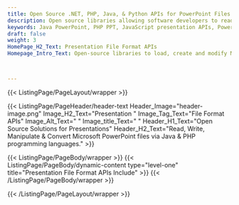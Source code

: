```yaml
---
title: Open Source .NET, PHP, Java, & Python APIs for PowerPoint Files
description: Open source libraries allowing software developers to read, edit & convert Microsoft PowerPoint files (PPT, PPTX).
keywords: Java PowerPoint, PHP PPT, JavaScript presentation APIs, PowerPoint library, open source APIs, manipulate PPT presentation, open source PowerPoint, create PPT files,  PPT to PPTX 
draft: false
weight: 3
HomePage_H2_Text: Presentation File Format APIs
Homepage_Intro_Text: Open-source libraries to load, create and modify Microsoft PowerPoint files using Java and PHP programming languages.



---
```


{{< ListingPage/PageLayout/wrapper >}}

{{< ListingPage/PageHeader/header-text
Header_Image="header-image.png"
Image_H2_Text="Presentation "
Image_Tag_Text="File Format APIs"
Image_Alt_Text=" "
Image_title_Text=" "
Header_H1_Text="Open Source Solutions for Presentations"
Header_H2_Text="Read, Write, Manipulate & Convert Microsoft PowerPoint files via Java & PHP programming languages." >}}

{{< ListingPage/PageBody/wrapper >}}
{{< ListingPage/PageBody/dynamic-content type="level-one" title="Presentation File Format APIs Include" >}}
{{< /ListingPage/PageBody/wrapper >}}

{{< /ListingPage/PageLayout/wrapper >}}